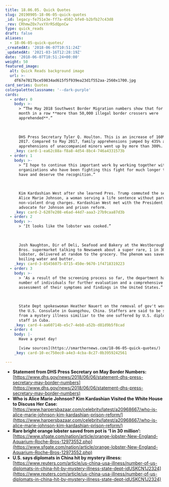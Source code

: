 ```yaml
---
title: 18.06.05. Quick Quotes
slug: 20190905-18-06-05-quick-quotes
_id: legacy-fe751e3e-ff7a-4502-bfe0-b2bfb27c43d8
_rev: CRhmwZOx7vxYXrRSdQpnCw
type: quick_reads
draft: false
aliases:
  - 18-06-05-quick-quotes/
_createdAt: '2018-06-07T10:51:24Z'
_updatedAt: '2021-03-16T12:28:19Z'
date: '2018-06-07T10:51:24+00:00'
weight: 50
featured_image:
  alt: Quick Reads background image
  url: >-
    df67e7817bce59834ad615f5f939ea23d1f552aa-2560x1700.jpg
card_series: Quotes
colorpaletteclassname: '--dark-purple'
cards:
  - order: 0
    body: >-
      > “The May 2018 Southwest Border Migration numbers show that for the third
      month in a row **more than 50,000 illegal border crossers were
      apprehended**.”  
        
        
        
      DHS Press Secretary Tyler Q. Houlton. This is an increase of 160% from May
      2017. Compared to May 2017, family apprehensions jumped by 435% and
      apprehensions of unaccompanied minors went up by more than 300%.
    _key: card-1-ea62c88a-f8a8-4d54-8bc4-746a4331573b
  - order: 1
    body: >-
      > “I hope to continue this important work by working together with
      organizations who have been fighting this fight for much longer than I
      have and deserve the recognition.”  
        
        
        
      Kim Kardashian West after she learned Pres. Trump commuted the sentence of
      Alice Marie Johnson, a woman serving a life sentence without parole for
      non-violent drug charges. Kardashian West met with the President to
      advocate for Johnson and prison reform.
    _key: card-2-6207e208-e6ad-44d7-aaa3-27b9caa87d3b
  - order: 2
    body: >-
      > ‘It looks like the lobster was cooked.”  
        
        
        
      Josh Naughton, Dir of Deli, Seafood and Bakery at the Westborough Roche
      Bros. supermarket talking to Newsweek about a super rare, 1 in 30 million
      lobster, delivered at random to the grocery. The phenom was saved from
      boiling water and butter.
    _key: card-3-85456075-8715-450e-9670-1f4718319223
  - order: 3
    body: >-
      > ‘As a result of the screening process so far, the department has sent a
      number of individuals for further evaluation and a comprehensive
      assessment of their symptoms and findings in the United States.”  
        
        
        
      State Dept spokeswoman Heather Nauert on the removal of gov't workers from
      the U.S. Consulate in Guangzhou, China. Staffers are said to be suffering
      from a mystery illness similiar to the one suffered by U.S. diplomatic
      staff in Cuba.
    _key: card-4-aa60714b-e5c7-4eb8-a52b-d81d9b5f8cad
  - order: 4
    body: |-
      Have a great day!

      [view sources](https://smarthernews.com/18-06-05-quick-quotes/)
    _key: card-10-ec750ec0-a4e3-4cba-8c27-0b3959242561

---
```

* **Statement from DHS Press Secretary on May Border Numbers:** [https://www.dhs.gov/news/2018/06/06/statement-dhs-press-secretary-may-border-numbers](https://www.dhs.gov/news/2018/06/06/statement-dhs-press-secretary-may-border-numbers)
* **Who is Alice Marie Johnson? Kim Kardashian Visited the White House to Discuss Her Case:** [https://www.harpersbazaar.com/celebrity/latest/a20968667/who-is-alice-marie-johnson-kim-kardashian-prison-reform/](https://www.harpersbazaar.com/celebrity/latest/a20968667/who-is-alice-marie-johnson-kim-kardashian-prison-reform/)
* **Rare bright orange lobster saved from pot is ‘1 in 30 million’:** [https://www.sfgate.com/nation/article/orange-lobster-New-England-Aquarium-Roche-Bros-12973552.php](https://www.sfgate.com/nation/article/orange-lobster-New-England-Aquarium-Roche-Bros-12973552.php)
* **U.S. says diplomats in China hit by mystery illness:** [https://www.reuters.com/article/us-china-usa-illness/number-of-us-diplomats-in-china-hit-by-mystery-illness-state-dept-idUSKCN1J2324](https://www.reuters.com/article/us-china-usa-illness/number-of-us-diplomats-in-china-hit-by-mystery-illness-state-dept-idUSKCN1J2324)